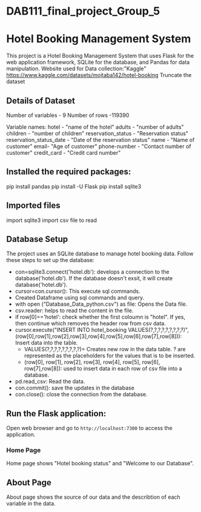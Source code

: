 # DAB111_final_project_Group_5

# Hotel Booking Management System
This project is a Hotel Booking Management System that uses Flask for the web application framework, SQLite for the database, and Pandas for data manipulation.
Website used for Data collection:"Kaggle" 
https://www.kaggle.com/datasets/mojtaba142/hotel-booking
Truncate the dataset

## Details of Dataset
Number of variables - 9
Number of rows -119390

Variable names:
hotel - "name of the hotel"
adults - "number of adults"
children - "number of children"
reservation_status - "Reservation status"
reservation_status_date - "Date of the reservation status"
name - "Name of customer"
email- "Age of customer"
phone-number - "Contact number of customer"
credit_card - "Credit card number"

## Installed the required packages:

pip install pandas
pip install -U Flask
pip install sqlite3

## Imported files
import sqlite3
import csv file to read

## Database Setup

The project uses an SQLite database to manage hotel booking data. Follow these steps to set up the database:
- con=sqlite3.connect('hotel.db'): develops a connection to the database('hotel.db'). If the database doesn't exsit, it will create database('hotel.db').
- cursor=con.cursor(): This execute sql commands.
- Created Dataframe using sql commands and query.
- with open ("Database_Data_python.csv") as file: Opens the Data file.
- csv.reader: helps to read the content in the file.
- if row[0]=='hotel': check whether the first coloumn is "hotel". If yes, then continue which removes the header row from csv data.
- cursor.execute("INSERT INTO hotel_booking VALUES(?,?,?,?,?,?,?,?,?)",(row[0],row[1],row[2],row[3],row[4],row[5],row[6],row[7],row[8])): Insert data into the table.
    -  VALUES(?,?,?,?,?,?,?,?,?)= Creates new row in the data table. ? are represented as the placeholders for the values that is to be inserted.
    -  (row[0], row[1], row[2], row[3], row[4], row[5], row[6], row[7],row[8]): used to insert data in each row of csv file into a database.
-  pd.read_csv: Read the data.
- con.commit(): save the updates in the database
- con.close(): close the connection from the database.

## Run the Flask application:
 Open web browser and go to `http://localhost:7300` to access the application.


### Home Page
Home page shows "Hotel booking status" and "Welcome to our Database".


## About Page
 About page shows the source of our data and the describtion of each variable in the data.